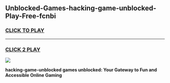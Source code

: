 
## Unblocked-Games-hacking-game-unblocked-Play-Free-fcnbi
<h3>
<a href="https://premium76.site?title=hacking-game-unblocked&ref=20A">CLICK TO PLAY</a></h3>
<hr>

<h3>
<a href="https://premium76.site?title=hacking-game-unblocked&ref=20A">CLICK 2 PLAY</a>
  
</h3>

<a href="https://premium76.site?title=hacking-game-unblocked&ref=20A"><img src="https://clearcache.store/games.png"></a>


**hacking-game-unblocked games unblocked: Your Gateway to Fun and Accessible Online Gaming**
